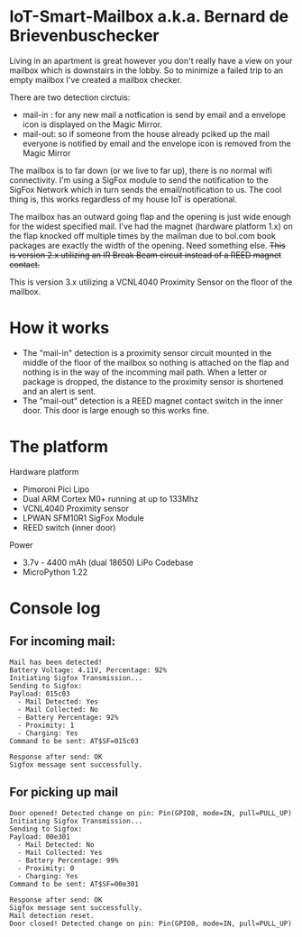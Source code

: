 # IoT-Smart-Mailbox a.k.a. Bernard de Brievenbuschecker

Living in an apartment is great however you don't really have a view on your mailbox which is downstairs in the lobby. So to minimize a failed trip to an empty mailbox I've created a mailbox checker.

There are two detection circtuis:
- mail-in : for any new mail a notfication is send by email and a envelope icon is displayed on the Magic Mirror.
- mail-out: so if someone from the house already pciked up the mail everyone is notified by email and the envelope icon is removed from the Magic Mirror

The mailbox is to far down (or we live to far up), there is no normal wifi connectivity. I'm using a SigFox module to send the notification to the SigFox Network which in turn sends the email/notification to us. The cool thing is, this works regardless of my house IoT is operational.

The mailbox has an outward going flap and the opening is just wide enough for the widest specified mail. I've had the magnet (hardware platform 1.x) on the flap knocked off multiple times by the mailman due to bol.com book packages are exactly the width of the opening. Need something else.
~~This is version 2.x utilizing an IR Break Beam circuit instead of a REED magnet contact.~~ 

This is version 3.x utilizing a VCNL4040 Proximity Sensor on the floor of the mailbox.

# How it works

- The "mail-in" detection is a proximity sensor circuit mounted in the middle of the floor of the mailbox so nothing is attached on the flap and nothing is in the way of the incomming mail path. When a letter or package is dropped, the distance to the proximity sensor is shortened and an alert is sent.
- The "mail-out" detection is a REED magnet contact switch in the inner door. This door is large enough so this works fine.

# The platform

Hardware platform  
* Pimoroni Pici Lipo
* Dual ARM Cortex M0+ running at up to 133Mhz
* VCNL4040 Proximity sensor
* LPWAN SFM10R1 SigFox Module
* REED switch (inner door)
 
Power              
* 3.7v - 4400 mAh (dual 18650) LiPo
Codebase           
* MicroPython 1.22

# Console log

## For incoming mail:
```
Mail has been detected!
Battery Voltage: 4.11V, Percentage: 92%
Initiating Sigfox Transmission...
Sending to Sigfox:
Payload: 015c03
  - Mail Detected: Yes
  - Mail Collected: No
  - Battery Percentage: 92%
  - Proximity: 1
  - Charging: Yes
Command to be sent: AT$SF=015c03

Response after send: OK
Sigfox message sent successfully.
```

## For picking up mail
```
Door opened! Detected change on pin: Pin(GPIO8, mode=IN, pull=PULL_UP)
Initiating Sigfox Transmission...
Sending to Sigfox:
Payload: 00e301
  - Mail Detected: No
  - Mail Collected: Yes
  - Battery Percentage: 99%
  - Proximity: 0
  - Charging: Yes
Command to be sent: AT$SF=00e301

Response after send: OK
Sigfox message sent successfully.
Mail detection reset.
Door closed! Detected change on pin: Pin(GPIO8, mode=IN, pull=PULL_UP)
```